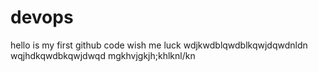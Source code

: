 # devops
hello is my first github code wish me luck
wdjkwdblqwdblkqwjdqwdnldn
wqjhdkqwdbkqwjdwqd
mgkhvjgkjh;khlknl/kn
